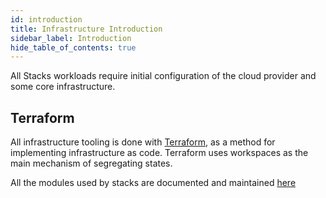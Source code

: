 ```yaml
---
id: introduction
title: Infrastructure Introduction
sidebar_label: Introduction
hide_table_of_contents: true
---
```


All Stacks workloads require initial configuration of the cloud provider and some core infrastructure.

## Terraform

All infrastructure tooling is done with [Terraform](https://www.terraform.io/), as a method for implementing infrastructure as code. Terraform uses workspaces as the main mechanism of segregating states.

All the modules used by stacks are documented and maintained [here](https://github.com/amido/stacks-terraform)
